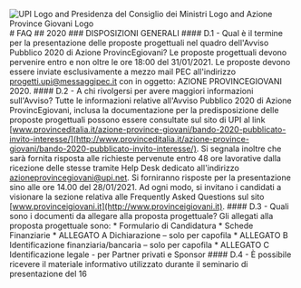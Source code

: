 ![UPI Logo and Presidenza del Consiglio dei Ministri Logo and Azione Province Giovani Logo]("image01")  # FAQ  ## 2020  ### DISPOSIZIONI GENERALI  #### D.1 - Qual è il termine per la presentazione delle proposte progettuali nel quadro dell'Avviso Pubblico 2020 di Azione ProvincEgiovani?  Le proposte progettuali devono pervenire entro e non oltre le ore 18:00 del 31/01/2021. Le proposte devono essere inviate esclusivamente a mezzo mail PEC all'indirizzo [progetti.upi@messaggipec.it](mailto:progetti.upi@messaggipec.it) con in oggetto: AZIONE PROVINCEGIOVANI 2020.  #### D.2 - A chi rivolgersi per avere maggiori informazioni sull'Avviso?  Tutte le informazioni relative all'Avviso Pubblico 2020 di Azione ProvincEgiovani, inclusa la documentazione per la predisposizione delle proposte progettuali possono essere consultate sul sito di UPI al link [www.provinceditalia.it/azione-province-giovani/bando-2020-pubblicato-invito-interesse/](http://www.provinceditalia.it/azione-province-giovani/bando-2020-pubblicato-invito-interesse/).  Si segnala inoltre che sarà fornita risposta alle richieste pervenute entro 48 ore lavorative dalla ricezione delle stesse tramite Help Desk dedicato all'indirizzo [azioneprovincegiovani@upi.net](mailto:azioneprovincegiovani@upi.net).  Si forniranno risposte per la presentazione sino alle ore 14.00 del 28/01/2021.  Ad ogni modo, si invitano i candidati a visionare la sezione relativa alle Frequently Asked Questions sul sito [www.provinceigiovani.it](http://www.provinceigiovani.it).  #### D.3 - Quali sono i documenti da allegare alla proposta progettuale?  Gli allegati alla proposta progettuale sono: * Formulario di Candidatura * Schede Finanziarie * ALLEGATO A Dichiarazione – solo per capofila * ALLEGATO B Identificazione finanziaria/bancaria – solo per capofila * ALLEGATO C Identificazione legale - per Partner privati e Sponsor  #### D.4 - È possibile ricevere il materiale informativo utilizzato durante il seminario di presentazione del 16  <!-- Bando Azione ProvincEgiovani 2020 - FAQ --> <!-- 1 -->
